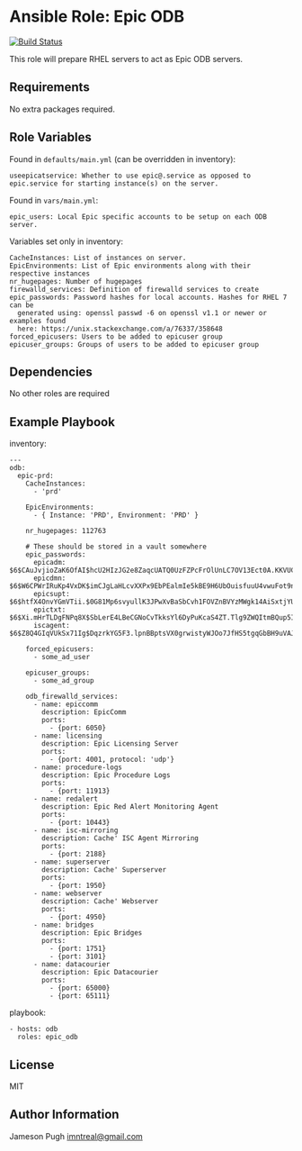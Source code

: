 Ansible Role: Epic ODB
========
[![Build Status](https://travis-ci.com/imntreal/ansible-role-epic_odb.svg?branch=master)](https://travis-ci.org/imntreal/ansible-epic_odb)

This role will prepare RHEL servers to act as Epic ODB servers.

Requirements
------------

No extra packages required.

Role Variables
--------------

Found in `defaults/main.yml` (can be overridden in inventory):

    useepicatservice: Whether to use epic@.service as opposed to epic.service for starting instance(s) on the server.

Found in `vars/main.yml`:

    epic_users: Local Epic specific accounts to be setup on each ODB server.

Variables set only in inventory:

    CacheInstances: List of instances on server.
    EpicEnvironments: List of Epic environments along with their respective instances
    nr_hugepages: Number of hugepages
    firewalld_services: Definition of firewalld services to create
    epic_passwords: Password hashes for local accounts. Hashes for RHEL 7 can be
      generated using: openssl passwd -6 on openssl v1.1 or newer or examples found
      here: https://unix.stackexchange.com/a/76337/358648
    forced_epicusers: Users to be added to epicuser group
    epicuser_groups: Groups of users to be added to epicuser group

Dependencies
------------

No other roles are required

Example Playbook
----------------

inventory:

    ---
    odb:
      epic-prd:
        CacheInstances:
          - 'prd'

        EpicEnvironments:
          - { Instance: 'PRD', Environment: 'PRD' }

        nr_hugepages: 112763

        # These should be stored in a vault somewhere
        epic_passwords:
          epicadm: $6$CAuJvjioZaK6OfAI$hcU2HIzJG2e8ZaqcUATQ0UzFZPcFrOlUnLC7OV13Ect0A.KKVUC1lRK4KfF26u3r8iZClZOlREwhj4w5kQaVY/
          epicdmn: $6$W6CPWrIRuKp4VxDK$imCJgLaHLcvXXPx9EbPEalmIe5kBE9H6UbOuisfuuU4vwuFot9n7e7YQUUHnC41QkP3a4JUUtUVkWcsTtLynC1
          epicsupt: $6$htfX4OnvYGmVTii.$0G81Mp6svyullK3JPwXvBaSbCvh1FOVZnBVYzMWgk14AiSxtjYUWER4de2w989zX7K1zEPebdTYROhoPqui311
          epictxt: $6$Xi.mHrTLDgFNPq8X$SbLerE4LBeCGNoCvTkksYl6DyPuKcaS4ZT.Tlg9ZWQItmBQup5I5XY60GpareUyX8Cg0EnIYfpSfz3G.dCHU11
          iscagent: $6$Z8Q4GIqVUkSx71Ig$DqzrkYG5F3.lpnBBptsVX0grwistyWJOo7JfHS5tgqGbBH9uVAJSSi8i5eMQARcLHvt7x335MzE.Ln9SVAKY30

        forced_epicusers:
          - some_ad_user

        epicuser_groups:
          - some_ad_group

        odb_firewalld_services:
          - name: epiccomm
            description: EpicComm
            ports:
              - {port: 6050}
          - name: licensing
            description: Epic Licensing Server
            ports:
              - {port: 4001, protocol: 'udp'}
          - name: procedure-logs
            description: Epic Procedure Logs
            ports:
              - {port: 11913}
          - name: redalert
            description: Epic Red Alert Monitoring Agent
            ports:
              - {port: 10443}
          - name: isc-mirroring
            description: Cache' ISC Agent Mirroring
            ports:
              - {port: 2188}
          - name: superserver
            description: Cache' Superserver
            ports:
              - {port: 1950}
          - name: webserver
            description: Cache' Webserver
            ports:
              - {port: 4950}
          - name: bridges
            description: Epic Bridges
            ports:
              - {port: 1751}
              - {port: 3101}
          - name: datacourier
            description: Epic Datacourier
            ports:
              - {port: 65000}
              - {port: 65111}

playbook:

    - hosts: odb
      roles: epic_odb

License
-------

MIT

Author Information
------------------

Jameson Pugh <imntreal@gmail.com>
